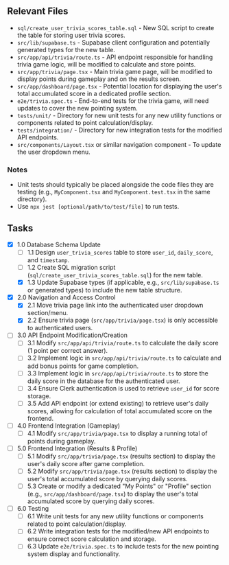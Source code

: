 ## Relevant Files

- `sql/create_user_trivia_scores_table.sql` - New SQL script to create the table for storing user trivia scores.
- `src/lib/supabase.ts` - Supabase client configuration and potentially generated types for the new table.
- `src/app/api/trivia/route.ts` - API endpoint responsible for handling trivia game logic, will be modified to calculate and store points.
- `src/app/trivia/page.tsx` - Main trivia game page, will be modified to display points during gameplay and on the results screen.
- `src/app/dashboard/page.tsx` - Potential location for displaying the user's total accumulated score in a dedicated profile section.
- `e2e/trivia.spec.ts` - End-to-end tests for the trivia game, will need updates to cover the new pointing system.
- `tests/unit/` - Directory for new unit tests for any new utility functions or components related to point calculation/display.
- `tests/integration/` - Directory for new integration tests for the modified API endpoints.
- `src/components/Layout.tsx` or similar navigation component - To update the user dropdown menu.

### Notes

- Unit tests should typically be placed alongside the code files they are testing (e.g., `MyComponent.tsx` and `MyComponent.test.tsx` in the same directory).
- Use `npx jest [optional/path/to/test/file]` to run tests.

## Tasks

- [x] 1.0 Database Schema Update
  - [ ] 1.1 Design `user_trivia_scores` table to store `user_id`, `daily_score`, and `timestamp`.
  - [ ] 1.2 Create SQL migration script (`sql/create_user_trivia_scores_table.sql`) for the new table.
  - [x] 1.3 Update Supabase types (if applicable, e.g., `src/lib/supabase.ts` or generated types) to include the new table structure.
- [x] 2.0 Navigation and Access Control
  - [x] 2.1 Move trivia page link into the authenticated user dropdown section/menu.
  - [x] 2.2 Ensure trivia page (`src/app/trivia/page.tsx`) is only accessible to authenticated users.
- [ ] 3.0 API Endpoint Modification/Creation
  - [ ] 3.1 Modify `src/app/api/trivia/route.ts` to calculate the daily score (1 point per correct answer).
  - [ ] 3.2 Implement logic in `src/app/api/trivia/route.ts` to calculate and add bonus points for game completion.
  - [ ] 3.3 Implement logic in `src/app/api/trivia/route.ts` to store the daily score in the database for the authenticated user.
  - [ ] 3.4 Ensure Clerk authentication is used to retrieve `user_id` for score storage.
  - [ ] 3.5 Add API endpoint (or extend existing) to retrieve user's daily scores, allowing for calculation of total accumulated score on the frontend.
- [ ] 4.0 Frontend Integration (Gameplay)
  - [ ] 4.1 Modify `src/app/trivia/page.tsx` to display a running total of points during gameplay.
- [ ] 5.0 Frontend Integration (Results & Profile)
  - [ ] 5.1 Modify `src/app/trivia/page.tsx` (results section) to display the user's daily score after game completion.
  - [ ] 5.2 Modify `src/app/trivia/page.tsx` (results section) to display the user's total accumulated score by querying daily scores.
  - [ ] 5.3 Create or modify a dedicated "My Points" or "Profile" section (e.g., `src/app/dashboard/page.tsx`) to display the user's total accumulated score by querying daily scores.
- [ ] 6.0 Testing
  - [ ] 6.1 Write unit tests for any new utility functions or components related to point calculation/display.
  - [ ] 6.2 Write integration tests for the modified/new API endpoints to ensure correct score calculation and storage.
  - [ ] 6.3 Update `e2e/trivia.spec.ts` to include tests for the new pointing system display and functionality.